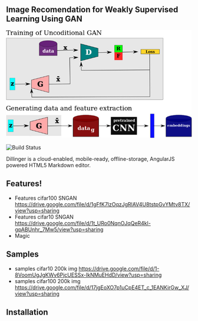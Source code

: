 ## Image Recomendation for Weakly Supervised Learning Using GAN

![N|Solid](https://github.com/henriqueburis/image-recomendation-for-weakly-supervised-learning-using-GAN/blob/main/a1443bca-3401-44d5-9350-ef50c393f129.jpg?raw=true)

![Build Status](https://travis-ci.org/joemccann/dillinger.svg?branch=master)

Dillinger is a cloud-enabled, mobile-ready, offline-storage, AngularJS powered HTML5 Markdown editor.

## Features!

  - Features cifar100 SNGAN https://drive.google.com/file/d/1gFfK7lzOqzJgRlAV4U8tstpGvYMtv8TX/view?usp=sharing
  - Features cifar10 SNGAN https://drive.google.com/file/d/1t_URo0NqnOJqQeR4kl-gpABUnhr_7Mw5/view?usp=sharing
  - Magic

## Samples

  - samples cifar10 200k img https://drive.google.com/file/d/1-8VoomUgJgKWv6PjcUESSx-IkNMuEHdD/view?usp=sharing
  - samples cifar100 200k img https://drive.google.com/file/d/17jgEoXO7p1uCpE4ET_c_1EANKirGw_XJ/view?usp=sharing

## Installation
